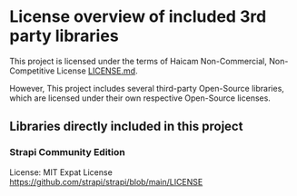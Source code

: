 # License overview of included 3rd party libraries

This project is licensed under the terms of Haicam Non-Commercial, Non-Competitive License [LICENSE.md](LICENSE.md).


However, This project includes several third-party Open-Source libraries, which are licensed under their own respective Open-Source licenses.

## Libraries directly included in this project

### Strapi Community Edition
License: MIT Expat License  
https://github.com/strapi/strapi/blob/main/LICENSE

